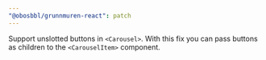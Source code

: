 ```yaml
---
"@obosbbl/grunnmuren-react": patch
---
```


Support unslotted buttons in `<Carousel>`. With this fix you can pass buttons as children to the `<CarouselItem>` component.